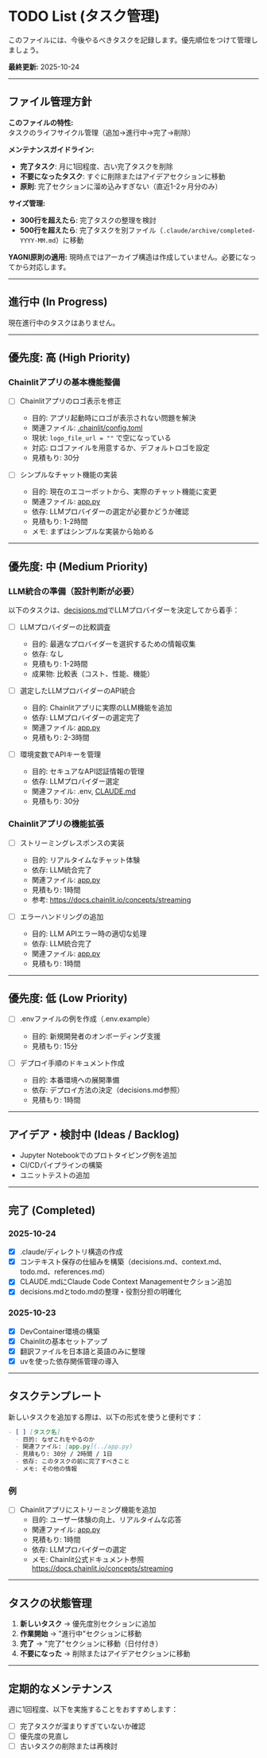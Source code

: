 # TODO List (タスク管理)

このファイルには、今後やるべきタスクを記録します。優先順位をつけて管理しましょう。

**最終更新:** 2025-10-24

---

## ファイル管理方針

**このファイルの特性:** タスクのライフサイクル管理（追加→進行中→完了→削除）

**メンテナンスガイドライン:**
- **完了タスク**: 月に1回程度、古い完了タスクを削除
- **不要になったタスク**: すぐに削除またはアイデアセクションに移動
- **原則**: 完了セクションに溜め込みすぎない（直近1-2ヶ月分のみ）

**サイズ管理:**
- **300行を超えたら**: 完了タスクの整理を検討
- **500行を超えたら**: 完了タスクを別ファイル（`.claude/archive/completed-YYYY-MM.md`）に移動

**YAGNI原則の適用:**
現時点ではアーカイブ構造は作成していません。必要になってから対応します。

---

## 進行中 (In Progress)

現在進行中のタスクはありません。

---

## 優先度: 高 (High Priority)

### Chainlitアプリの基本機能整備

- [ ] Chainlitアプリのロゴ表示を修正
  - 目的: アプリ起動時にロゴが表示されない問題を解決
  - 関連ファイル: [.chainlit/config.toml](../.chainlit/config.toml)
  - 現状: `logo_file_url = ""` で空になっている
  - 対応: ロゴファイルを用意するか、デフォルトロゴを設定
  - 見積もり: 30分

- [ ] シンプルなチャット機能の実装
  - 目的: 現在のエコーボットから、実際のチャット機能に変更
  - 関連ファイル: [app.py](../app.py)
  - 依存: LLMプロバイダーの選定が必要かどうか確認
  - 見積もり: 1-2時間
  - メモ: まずはシンプルな実装から始める

---

## 優先度: 中 (Medium Priority)

### LLM統合の準備（設計判断が必要）

以下のタスクは、[decisions.md](decisions.md)でLLMプロバイダーを決定してから着手：

- [ ] LLMプロバイダーの比較調査
  - 目的: 最適なプロバイダーを選択するための情報収集
  - 依存: なし
  - 見積もり: 1-2時間
  - 成果物: 比較表（コスト、性能、機能）

- [ ] 選定したLLMプロバイダーのAPI統合
  - 目的: Chainlitアプリに実際のLLM機能を追加
  - 依存: LLMプロバイダーの選定完了
  - 関連ファイル: [app.py](../app.py)
  - 見積もり: 2-3時間

- [ ] 環境変数でAPIキーを管理
  - 目的: セキュアなAPI認証情報の管理
  - 依存: LLMプロバイダー選定
  - 関連ファイル: .env, [CLAUDE.md](../CLAUDE.md)
  - 見積もり: 30分

### Chainlitアプリの機能拡張

- [ ] ストリーミングレスポンスの実装
  - 目的: リアルタイムなチャット体験
  - 依存: LLM統合完了
  - 関連ファイル: [app.py](../app.py)
  - 見積もり: 1時間
  - 参考: https://docs.chainlit.io/concepts/streaming

- [ ] エラーハンドリングの追加
  - 目的: LLM APIエラー時の適切な処理
  - 依存: LLM統合完了
  - 関連ファイル: [app.py](../app.py)
  - 見積もり: 1時間

---

## 優先度: 低 (Low Priority)

- [ ] .envファイルの例を作成（.env.example）
  - 目的: 新規開発者のオンボーディング支援
  - 見積もり: 15分

- [ ] デプロイ手順のドキュメント作成
  - 目的: 本番環境への展開準備
  - 依存: デプロイ方法の決定（decisions.md参照）
  - 見積もり: 1時間

---

## アイデア・検討中 (Ideas / Backlog)

- Jupyter Notebookでのプロトタイピング例を追加
- CI/CDパイプラインの構築
- ユニットテストの追加

---

## 完了 (Completed)

### 2025-10-24

- [x] .claude/ディレクトリ構造の作成
- [x] コンテキスト保存の仕組みを構築（decisions.md、context.md、todo.md、references.md）
- [x] CLAUDE.mdにClaude Code Context Managementセクション追加
- [x] decisions.mdとtodo.mdの整理・役割分担の明確化

### 2025-10-23

- [x] DevContainer環境の構築
- [x] Chainlitの基本セットアップ
- [x] 翻訳ファイルを日本語と英語のみに整理
- [x] uvを使った依存関係管理の導入

---

## タスクテンプレート

新しいタスクを追加する際は、以下の形式を使うと便利です：

```markdown
- [ ] [タスク名]
  - 目的: なぜこれをやるのか
  - 関連ファイル: [app.py](../app.py)
  - 見積もり: 30分 / 2時間 / 1日
  - 依存: このタスクの前に完了すべきこと
  - メモ: その他の情報
```

### 例

- [ ] Chainlitアプリにストリーミング機能を追加
  - 目的: ユーザー体験の向上、リアルタイムな応答
  - 関連ファイル: [app.py](../app.py)
  - 見積もり: 1時間
  - 依存: LLMプロバイダーの選定
  - メモ: Chainlit公式ドキュメント参照 https://docs.chainlit.io/concepts/streaming

---

## タスクの状態管理

1. **新しいタスク** → 優先度別セクションに追加
2. **作業開始** → "進行中"セクションに移動
3. **完了** → "完了"セクションに移動（日付付き）
4. **不要になった** → 削除またはアイデアセクションに移動

---

## 定期的なメンテナンス

週に1回程度、以下を実施することをおすすめします：

- [ ] 完了タスクが溜まりすぎていないか確認
- [ ] 優先度の見直し
- [ ] 古いタスクの削除または再検討
